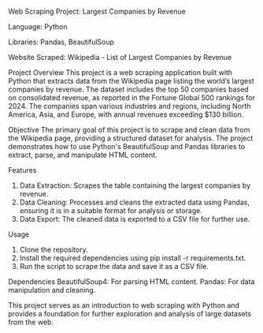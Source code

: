 Web Scraping Project: Largest Companies by Revenue

Language: Python

Libraries: Pandas, BeautifulSoup

Website Scraped: Wikipedia - List of Largest Companies by Revenue

Project Overview
This project is a web scraping application built with Python that extracts data from the Wikipedia page listing the world’s largest companies by revenue. The dataset includes the top 50 companies based on consolidated revenue, as reported in the Fortune Global 500 rankings for 2024. The companies span various industries and regions, including North America, Asia, and Europe, with annual revenues exceeding $130 billion.

Objective
The primary goal of this project is to scrape and clean data from the Wikipedia page, providing a structured dataset for analysis. The project demonstrates how to use Python's BeautifulSoup and Pandas libraries to extract, parse, and manipulate HTML content.

Features
1. Data Extraction: Scrapes the table containing the largest companies by revenue.
2. Data Cleaning: Processes and cleans the extracted data using Pandas, ensuring it is in a suitable format for analysis or storage.
3. Data Export: The cleaned data is exported to a CSV file for further use.
   
Usage
1. Clone the repository.
2. Install the required dependencies using pip install -r requirements.txt.
3. Run the script to scrape the data and save it as a CSV file.
   
Dependencies
BeautifulSoup4: For parsing HTML content.
Pandas: For data manipulation and cleaning.

This project serves as an introduction to web scraping with Python and provides a foundation for further exploration and analysis of large datasets from the web.
